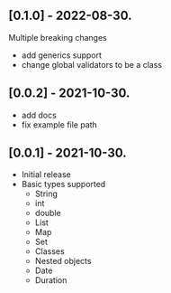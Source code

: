 ## [0.1.0] - 2022-08-30.

Multiple breaking changes

* add generics support
* change global validators to be a class

## [0.0.2] - 2021-10-30.

* add docs
* fix example file path

## [0.0.1] - 2021-10-30.

* Initial release
* Basic types supported
  * String
  * int
  * double
  * List
  * Map
  * Set
  * Classes
  * Nested objects
  * Date
  * Duration
